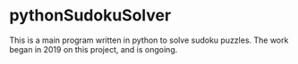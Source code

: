 # pythonSudokuSolver

This is a main program written in python to solve sudoku puzzles. The work began in 2019 on this project, and is ongoing.
